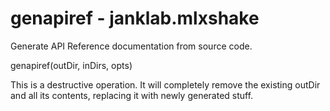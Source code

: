 # genapiref - janklab.mlxshake

Generate API Reference documentation from source code.

genapiref(outDir, inDirs, opts)

This is a destructive operation. It will completely remove the existing outDir
and all its contents, replacing it with newly generated stuff.



